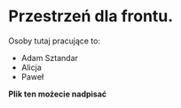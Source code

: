 # Przestrzeń dla frontu.

Osoby tutaj pracujące to:
  * Adam Sztandar
  * Alicja
  * Paweł

**Plik ten możecie nadpisać**